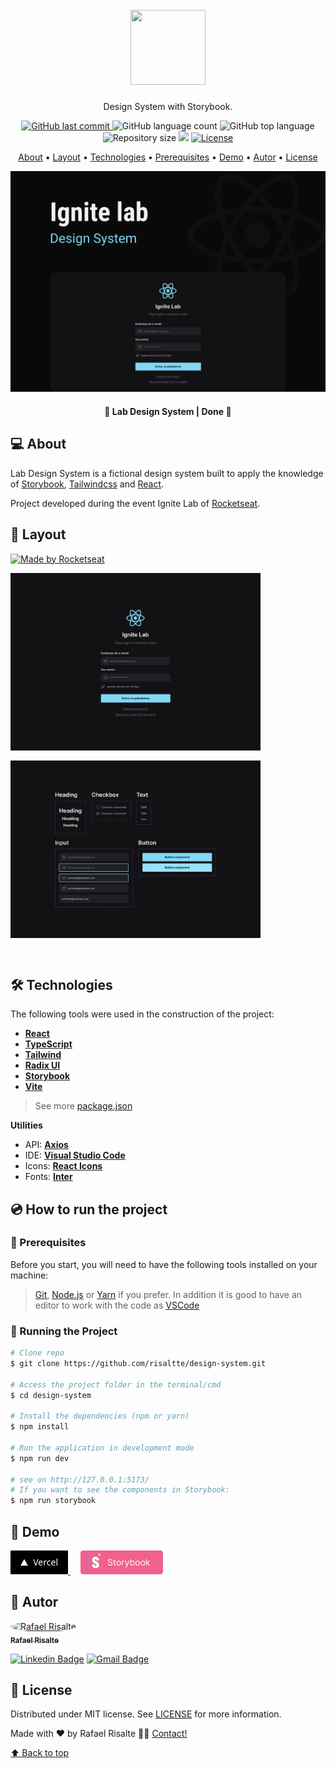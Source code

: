 <h1 align="center" id="project_name">
  <br />          
    <img height="120" width="120" src="https://cdn.jsdelivr.net/gh/devicons/devicon/icons/react/react-original.svg" />  
  <br />
</h1>

<p align="center">
  Design System with Storybook.
</p>

<p align="center">
  <!-- GitHub last commit -->
  <a href="https://github.com/risaltte/design-system/commits/master">
    <img alt="GitHub last commit" src="https://img.shields.io/github/last-commit/risaltte/design-system?color=81D8F7">
  </a>
  <!-- GitHub language count -->
  <img alt="GitHub language count" src="https://img.shields.io/github/languages/count/risaltte/design-system?color=81D8F7">
  <!-- GitHub top language -->
  <img alt="GitHub top language" src="https://img.shields.io/github/languages/top/risaltte/design-system?color=81D8F7">
  <!-- Repository size -->
  <img alt="Repository size" src="https://img.shields.io/github/repo-size/risaltte/design-system?color=81D8F7">
  <!-- Repository status -->
  <img src="https://www.repostatus.org/badges/latest/unsupported.svg">
  <!-- Link repo -->
  <a href="https://github.com/risaltte/design-system/blob/master/LICENSE">
    <img src="https://img.shields.io/github/license/risaltte/design-system?color=81D8F7" alt="License">
  </a>
</p>

<p align="center">
 <a href="#about">About</a> •
 <a href="#layout">Layout</a> • 
 <a href="#technologies">Technologies</a> • 
 <a href="#prerequisites">Prerequisites</a> •
 <a href="#demo">Demo</a> •
 <a href="#author">Autor</a> • 
 <a href="#license">License</a>
</p>

<p align="center">
  <img src=".github/cover.png" alt="lab-design-system.">
</p>

<h4 align="center">
  	🚧 Lab Design System | Done 🚧
</h4>

<h2 id="about">
💻 About
</h2>

Lab Design System is a fictional design system built to apply the knowledge of [Storybook](https://storybook.js.org/), [Tailwindcss](https://tailwindcss.com/) and [React](https://reactjs.org/).

Project developed during the event Ignite Lab of [Rocketseat](https://www.rocketseat.com.br/).

<h2 id="layout">🎨 Layout</h2>
<a href="https://www.figma.com/file/dW2yBl9Fu1OrkNYxu6rgbl/Lab-Design-System?node-id=0%3A1">
  <img alt="Made by Rocketseat" src="https://img.shields.io/badge/See%20on%20-Figma-81D8F7">
</a>
<p align="center" style="display: flex; align-items: flex-start; justify-content: center; flex-direction: column; gap: 16px;">
  <img src=".github/img/logIn.png" width="400px" alt="Log In page">

  <img src=".github/img/components.png" width="400px" alt="Components">
</p>

<br />
<h2 id="technologies">🛠 Technologies</h2>

The following tools were used in the construction of the project:

- **[React](https://reactjs.org/)**
- **[TypeScript](https://www.typescriptlang.org/)**
- **[Tailwind](https://tailwindcss.com/)**
- **[Radix UI](https://www.radix-ui.com/)**
- **[Storybook](https://storybook.js.org/)**
- **[Vite](https://vitejs.dev/)**

> See more [package.json](package.json)

**Utilities**

- API: **[Axios](https://axios-http.com/docs/intro)**
- IDE: **[Visual Studio Code](https://code.visualstudio.com/)**
- Icons: **[React Icons](https://phosphoricons.com/)**
- Fonts: **[Inter](https://fonts.google.com/specimen/Inter)**

<h2 id="prerequisites">💿 How to run the project</h2>

### 🧰 Prerequisites

Before you start, you will need to have the following tools installed on your machine:

> [Git](https://git-scm.com), [Node.js](https://nodejs.org/en/) or [Yarn](https://yarnpkg.com/) if you prefer.
> In addition it is good to have an editor to work with the code as [VSCode](https://code.visualstudio.com/)

### 🧭 Running the Project

```bash
# Clone repo
$ git clone https://github.com/risaltte/design-system.git

# Access the project folder in the terminal/cmd
$ cd design-system

# Install the dependencies (npm or yarn)
$ npm install

# Run the application in development mode
$ npm run dev

# see on http://127.0.0.1:5173/
# If you want to see the components in Storybook: 
$ npm run storybook

```

<h2 id="demo">🧪 Demo</h2>
<a href="https://design-system-risaltte.vercel.app/">
<!-- Link externo ou local(.github). -->
  <img src=".github/img/vercel_button.png">  
</a>
<a style="margin-left: 16px" href="https://risaltte.github.io/design-system/">
<!-- Link externo ou local(.github). -->
  <img src=".github/img/storybook_button.png">  
</a>

<h2 id="author">🦸 Autor</h2>
<a href="https://github.com/risaltte">
 <img style="border-radius: 50%;" src="https://avatars.githubusercontent.com/u/38223948?v=4" width="100px;" alt="Rafael Risalte"/>
 <br />
 <sub><b>Rafael Risalte</b></sub></a>

[![Linkedin Badge](https://img.shields.io/badge/-Linkedin-blue?style=flat-square&logo=Linkedin&logoColor=white&link=https://www.linkedin.com/in/rafaelrisalte/)](https://www.linkedin.com/in/rafaelrisalte/)
[![Gmail Badge](https://img.shields.io/badge/-Gmail-c14438?style=flat-square&logo=Gmail&logoColor=white&link=mailto:risaltte@gmail.com)](mailto:risaltte@gmail.com)

<h2 id="license">📝 License</h2>

Distributed under MIT license. See [LICENSE](LICENSE.MD) for more information.

Made with ❤️ by Rafael Risalte 👋🏽 [Contact!](https://www.linkedin.com/in/rafaelrisalte/)

[⬆ Back to top](#project_name)<br />
